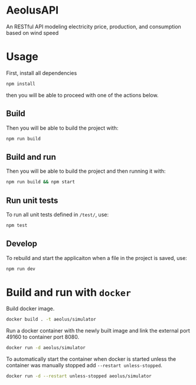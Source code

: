 # AeolusAPI

An RESTful API modeling electricity price, production, and consumption based on wind speed

# Usage

First, install all dependencies

```sh
npm install
```

then you will be able to proceed with one of the actions below.

## Build

Then you will be able to build the project with:

```sh
npm run build
```

## Build and run

Then you will be able to build the project and then running it with:

```sh
npm run build && npm start
```

## Run unit tests

To run all unit tests defined in `/test/`, use:

```sh
npm test
```

## Develop

To rebuild and start the applicaiton when a file in the project is saved, use:

```sh
npm run dev
```

# Build and run with `docker`

Build docker image.

```sh
docker build . -t aeolus/simulator
```

Run a docker container with the newly built image and link the external port 49160 to container port 8080.

```sh
docker run -d aeolus/simulator
```

To automatically start the container when docker is started unless the container was manually stopped add `--restart unless-stopped`.

```sh
docker run -d --restart unless-stopped aeolus/simulator
```
